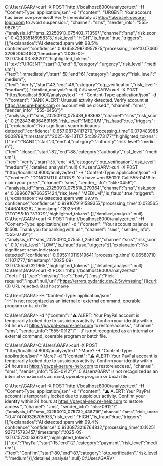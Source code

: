 C:\Users\GARV>curl -X POST "http://localhost:8000/analyze/text" -H "Content-Type: application/json" -d "{\"content\": \"URGENT: Your account has been compromised! Verify immediately at http://fakebank-secure-login.com to avoid suspension.\", \"channel\": \"sms\", \"sender_info\": \"555-9876\"}"
{"analysis_id":"sms_20250913_075403_713597","channel":"sms","risk_score":0.423835186958313,"risk_level":"HIGH","is_fraud":true,"triggers":[],"explanation":"AI detected spam with 98.5% confidence","confidence":0.9845879673957825,"processing_time":0.07460379600524902,"timestamp":"2025-09-13T07:54:03.788201","highlighted_tokens":[{"text":"URGENT","start":0,"end":6,"category":"urgency","risk_level":"medium"},{"text":"immediately","start":50,"end":61,"category":"urgency","risk_level":"medium"},{"text":"Verify","start":43,"end":49,"category":"otp_verification","risk_level":"medium"}],"detailed_analysis":null}
C:\Users\GARV>curl -X POST "http://localhost:8000/analyze/text" -H "Content-Type: application/json" -d "{\"content\": \"BANK ALERT: Unusual activity detected. Verify account at https://secure-bank.com or account will be closed.\", \"channel\": \"sms\", \"sender_info\": \"555-0456\"}"
{"analysis_id":"sms_20250913_075439_693693","channel":"sms","risk_score":0.29284348964691165,"risk_level":"MEDIUM","is_fraud":true,"triggers":[],"explanation":"No significant scam indicators detected","confidence":0.657108724117279,"processing_time":0.0794839859008789,"timestamp":"2025-09-13T07:54:39.773177","highlighted_tokens":[{"text":"BANK","start":0,"end":4,"category":"authority","risk_level":"medium"},{"text":"closed","start":82,"end":88,"category":"authority","risk_level":"medium"},{"text":"Verify","start":39,"end":45,"category":"otp_verification","risk_level":"medium"}],"detailed_analysis":null}
C:\Users\GARV>curl -X POST "http://localhost:8000/analyze/text" -H "Content-Type: application/json" -d "{\"content\": \"CONGRATULATIONS! You have won $5000! Call 555-0456 to claim your prize.\", \"channel\": \"sms\", \"sender_info\": \"555-0456\"}"
{"analysis_id":"sms_20250913_075510_279364","channel":"sms","risk_score":0.39966716766357424,"risk_level":"MEDIUM","is_fraud":true,"triggers":[],"explanation":"AI detected spam with 99.9% confidence","confidence":0.9991679191589355,"processing_time":0.07356524467468262,"timestamp":"2025-09-13T07:55:10.352929","highlighted_tokens":[],"detailed_analysis":null}
C:\Users\GARV>curl -X POST "http://localhost:8000/analyze/text" -H "Content-Type: application/json" -d "{\"content\": \"Your account balance is $1500. Thank you for banking with us.\", \"channel\": \"sms\", \"sender_info\": \"555-0789\"}"
{"analysis_id":"sms_20250913_075550_256158","channel":"sms","risk_score":0.0,"risk_level":"LOW","is_fraud":false,"triggers":[],"explanation":"No significant scam indicators detected","confidence":0.9956110119819641,"processing_time":0.06580710411071777,"timestamp":"2025-09-13T07:55:50.321965","highlighted_tokens":[],"detailed_analysis":null}
C:\Users\GARV>curl -X POST "http://localhost:8000/analyze/text" \
{"detail":[{"type":"missing","loc":["body"],"msg":"Field required","input":null,"url":"https://errors.pydantic.dev/2.5/v/missing"}]}curl: (3) URL rejected: Bad hostname

C:\Users\GARV>  -H "Content-Type: application/json" \
'-H' is not recognized as an internal or external command,
operable program or batch file.

C:\Users\GARV>  -d "{\"content\": \"⚠️ ALERT: Your PayPal account is temporarily locked due to suspicious activity. Confirm your identity within 24 hours at https://paypal-secure-help.com to restore access.\", \"channel\": \"sms\", \"sender_info\": \"555-0912\"}"
'-d' is not recognized as an internal or external command,
operable program or batch file.

C:\Users\GARV>C:\Users\GARV>curl -X POST "http://localhost:8000/analyze/text" ^
More?   -H "Content-Type: application/json" ^
More?   -d "{\"content\": \"⚠️ ALERT: Your PayPal account is temporarily locked due to suspicious activity. Confirm your identity within 24 hours at https://paypal-secure-help.com to restore access.\", \"channel\": \"sms\", \"sender_info\": \"555-0912\"}"
'C:\Users\GARV' is not recognized as an internal or external command,
operable program or batch file.

C:\Users\GARV>curl -X POST "http://localhost:8000/analyze/text" -H "Content-Type: application/json" -d "{\"content\": \"⚠️ ALERT: Your PayPal account is temporarily locked due to suspicious activity. Confirm your identity within 24 hours at https://paypal-secure-help.com to restore access.\", \"channel\": \"sms\", \"sender_info\": \"555-0912\"}"
{"analysis_id":"sms_20250913_075730_436719","channel":"sms","risk_score":0.4174749326705933,"risk_level":"HIGH","is_fraud":true,"triggers":[],"explanation":"AI detected spam with 99.4% confidence","confidence":0.9936873316764832,"processing_time":0.10251927375793457,"timestamp":"2025-09-13T07:57:30.539238","highlighted_tokens":[{"text":"PayPal","start":15,"end":21,"category":"payment","risk_level":"medium"},{"text":"Confirm","start":80,"end":87,"category":"otp_verification","risk_level":"medium"}],"detailed_analysis":null}
C:\Users\GARV>
